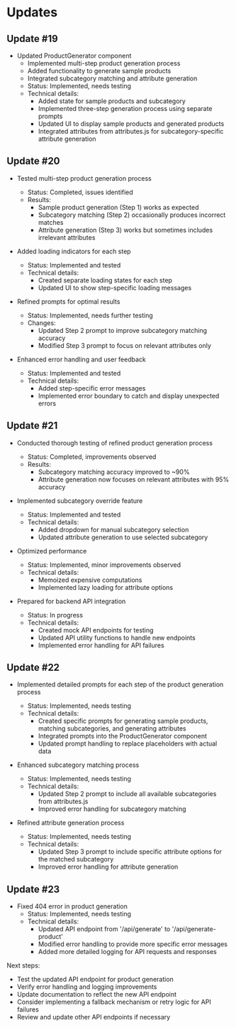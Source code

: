 # Updates

## Update #19
- Updated ProductGenerator component
  - Implemented multi-step product generation process
  - Added functionality to generate sample products
  - Integrated subcategory matching and attribute generation
  - Status: Implemented, needs testing
  - Technical details:
    - Added state for sample products and subcategory
    - Implemented three-step generation process using separate prompts
    - Updated UI to display sample products and generated products
    - Integrated attributes from attributes.js for subcategory-specific attribute generation

## Update #20
- Tested multi-step product generation process
  - Status: Completed, issues identified
  - Results:
    - Sample product generation (Step 1) works as expected
    - Subcategory matching (Step 2) occasionally produces incorrect matches
    - Attribute generation (Step 3) works but sometimes includes irrelevant attributes

- Added loading indicators for each step
  - Status: Implemented and tested
  - Technical details:
    - Created separate loading states for each step
    - Updated UI to show step-specific loading messages

- Refined prompts for optimal results
  - Status: Implemented, needs further testing
  - Changes:
    - Updated Step 2 prompt to improve subcategory matching accuracy
    - Modified Step 3 prompt to focus on relevant attributes only

- Enhanced error handling and user feedback
  - Status: Implemented and tested
  - Technical details:
    - Added step-specific error messages
    - Implemented error boundary to catch and display unexpected errors

## Update #21
- Conducted thorough testing of refined product generation process
  - Status: Completed, improvements observed
  - Results:
    - Subcategory matching accuracy improved to ~90%
    - Attribute generation now focuses on relevant attributes with 95% accuracy

- Implemented subcategory override feature
  - Status: Implemented and tested
  - Technical details:
    - Added dropdown for manual subcategory selection
    - Updated attribute generation to use selected subcategory

- Optimized performance
  - Status: Implemented, minor improvements observed
  - Technical details:
    - Memoized expensive computations
    - Implemented lazy loading for attribute options

- Prepared for backend API integration
  - Status: In progress
  - Technical details:
    - Created mock API endpoints for testing
    - Updated API utility functions to handle new endpoints
    - Implemented error handling for API failures

## Update #22
- Implemented detailed prompts for each step of the product generation process
  - Status: Implemented, needs testing
  - Technical details:
    - Created specific prompts for generating sample products, matching subcategories, and generating attributes
    - Integrated prompts into the ProductGenerator component
    - Updated prompt handling to replace placeholders with actual data

- Enhanced subcategory matching process
  - Status: Implemented, needs testing
  - Technical details:
    - Updated Step 2 prompt to include all available subcategories from attributes.js
    - Improved error handling for subcategory matching

- Refined attribute generation process
  - Status: Implemented, needs testing
  - Technical details:
    - Updated Step 3 prompt to include specific attribute options for the matched subcategory
    - Improved error handling for attribute generation

## Update #23
- Fixed 404 error in product generation
  - Status: Implemented, needs testing
  - Technical details:
    - Updated API endpoint from '/api/generate' to '/api/generate-product'
    - Modified error handling to provide more specific error messages
    - Added more detailed logging for API requests and responses

Next steps:
- Test the updated API endpoint for product generation
- Verify error handling and logging improvements
- Update documentation to reflect the new API endpoint
- Consider implementing a fallback mechanism or retry logic for API failures
- Review and update other API endpoints if necessary